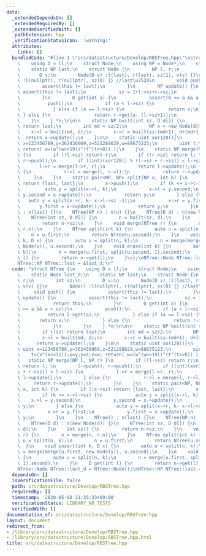 ```yaml
---
data:
  _extendedDependsOn: []
  _extendedRequiredBy: []
  _extendedVerifiedWith: []
  _pathExtension: hpp
  _verificationStatusIcon: ':warning:'
  attributes:
    links: []
  bundledCode: "#line 1 \"src/datastructure/Develop/RBSTree.hpp\"\nstruct NTree {\n\
    \    using D = ll;\n    struct Node;\n    using NP = Node*;\n    static Node last_d;\n\
    \    static NP last;\n    struct Node {\n        NP l, r;\n        int sz;\n \
    \       D v;\n        Node(D v) :l(last), r(last), sz(1), v(v) {}\n        Node()\
    \ :l(nullptr), r(nullptr), sz(0) {} //last\u7528\n        void push() {\n    \
    \        assert(this != last);\n        }\n        NP update() {\n           \
    \ assert(this != last);\n            sz = 1+l->sz+r->sz;\n            return this;\n\
    \        }\n        D get(int a) {\n            assert(0 <= a && a < sz);\n  \
    \          push();\n            if (a < l->sz) {\n                return l->get(a);\n\
    \            } else if (a == l->sz) {\n                return v;\n           \
    \ } else {\n                return r->get(a- (l->sz+1));\n            }\n    \
    \    }\n    } *n;\n\n\n    static NP built(int sz, D d[]) {\n        if (!sz)\
    \ return last;\n        int md = sz/2;\n        NP x = new Node(d[md]);\n    \
    \    x->l = built(md, d);\n        x->r = built(sz-(md+1), d+(md+1));\n      \
    \  return x->update();\n    }\n\n    static uint xor128(){\n        static uint\
    \ x=123456789,y=362436069,z=521288629,w=88675123;\n        uint t;\n        t=(x^(x<<11));x=y;y=z;z=w;\
    \ return( w=(w^(w>>19))^(t^(t>>8)) );\n    }\n    static NP merge(NP l, NP r)\
    \ {\n        if (!l->sz) return r;\n        if (!r->sz) return l; \n        l->push();\
    \ r->push();\n        if ((int)(xor128() % (l->sz + r->sz)) < l->sz) {\n     \
    \       l->r = merge(l->r, r);\n            return l->update();\n        } else\
    \ {\n            r->l = merge(l, r->l);\n            return r->update();\n   \
    \     }\n    }\n    static pair<NP, NP> split(NP x, int k) {\n        if (!x->sz)\
    \ return {last, last};\n        x->push();\n        if (k <= x->l->sz) {\n   \
    \         auto y = split(x->l, k);\n            x->l = y.second;\n           \
    \ y.second = x->update();\n            return y;\n        } else {\n         \
    \   auto y = split(x->r, k- x->l->sz -1);\n            x->r = y.first;\n     \
    \       y.first = x->update();\n            return y;\n        }\n    }\n    NTree()\
    \ : n(last) {}\n    NTree(NP n) : n(n) {}\n    NTree(D d) : n(new Node(d)) {}\n\
    \    NTree(int sz, D d[]) {\n        n = built(sz, d);\n    }\n    int sz() {\n\
    \        return n->sz;\n    }\n    void merge(NTree r) {\n        n = merge(n,\
    \ r.n);\n    }\n    NTree split(int k) {\n        auto u = split(n, k);\n    \
    \    n = u.first;\n        return NTree(u.second);\n    }\n    void insert(int\
    \ k, D x) {\n        auto u = split(n, k);\n        n = merge(merge(u.first, new\
    \ Node(x)), u.second);\n    }\n    void erase(int k) {\n        auto u = split(n,\
    \ k);\n        n = merge(u.first, split(u.second, 1).second);\n    }\n    D get(int\
    \ l) {\n        return n->get(l);\n    }\n};\nNTree::Node NTree::last_d = NTree::Node();\n\
    NTree::NP NTree::last = &last_d;\n"
  code: "struct NTree {\n    using D = ll;\n    struct Node;\n    using NP = Node*;\n\
    \    static Node last_d;\n    static NP last;\n    struct Node {\n        NP l,\
    \ r;\n        int sz;\n        D v;\n        Node(D v) :l(last), r(last), sz(1),\
    \ v(v) {}\n        Node() :l(nullptr), r(nullptr), sz(0) {} //last\u7528\n   \
    \     void push() {\n            assert(this != last);\n        }\n        NP\
    \ update() {\n            assert(this != last);\n            sz = 1+l->sz+r->sz;\n\
    \            return this;\n        }\n        D get(int a) {\n            assert(0\
    \ <= a && a < sz);\n            push();\n            if (a < l->sz) {\n      \
    \          return l->get(a);\n            } else if (a == l->sz) {\n         \
    \       return v;\n            } else {\n                return r->get(a- (l->sz+1));\n\
    \            }\n        }\n    } *n;\n\n\n    static NP built(int sz, D d[]) {\n\
    \        if (!sz) return last;\n        int md = sz/2;\n        NP x = new Node(d[md]);\n\
    \        x->l = built(md, d);\n        x->r = built(sz-(md+1), d+(md+1));\n  \
    \      return x->update();\n    }\n\n    static uint xor128(){\n        static\
    \ uint x=123456789,y=362436069,z=521288629,w=88675123;\n        uint t;\n    \
    \    t=(x^(x<<11));x=y;y=z;z=w; return( w=(w^(w>>19))^(t^(t>>8)) );\n    }\n \
    \   static NP merge(NP l, NP r) {\n        if (!l->sz) return r;\n        if (!r->sz)\
    \ return l; \n        l->push(); r->push();\n        if ((int)(xor128() % (l->sz\
    \ + r->sz)) < l->sz) {\n            l->r = merge(l->r, r);\n            return\
    \ l->update();\n        } else {\n            r->l = merge(l, r->l);\n       \
    \     return r->update();\n        }\n    }\n    static pair<NP, NP> split(NP\
    \ x, int k) {\n        if (!x->sz) return {last, last};\n        x->push();\n\
    \        if (k <= x->l->sz) {\n            auto y = split(x->l, k);\n        \
    \    x->l = y.second;\n            y.second = x->update();\n            return\
    \ y;\n        } else {\n            auto y = split(x->r, k- x->l->sz -1);\n  \
    \          x->r = y.first;\n            y.first = x->update();\n            return\
    \ y;\n        }\n    }\n    NTree() : n(last) {}\n    NTree(NP n) : n(n) {}\n\
    \    NTree(D d) : n(new Node(d)) {}\n    NTree(int sz, D d[]) {\n        n = built(sz,\
    \ d);\n    }\n    int sz() {\n        return n->sz;\n    }\n    void merge(NTree\
    \ r) {\n        n = merge(n, r.n);\n    }\n    NTree split(int k) {\n        auto\
    \ u = split(n, k);\n        n = u.first;\n        return NTree(u.second);\n  \
    \  }\n    void insert(int k, D x) {\n        auto u = split(n, k);\n        n\
    \ = merge(merge(u.first, new Node(x)), u.second);\n    }\n    void erase(int k)\
    \ {\n        auto u = split(n, k);\n        n = merge(u.first, split(u.second,\
    \ 1).second);\n    }\n    D get(int l) {\n        return n->get(l);\n    }\n};\n\
    NTree::Node NTree::last_d = NTree::Node();\nNTree::NP NTree::last = &last_d;"
  dependsOn: []
  isVerificationFile: false
  path: src/datastructure/Develop/RBSTree.hpp
  requiredBy: []
  timestamp: '2020-05-08 21:35:33+09:00'
  verificationStatus: LIBRARY_NO_TESTS
  verifiedWith: []
documentation_of: src/datastructure/Develop/RBSTree.hpp
layout: document
redirect_from:
- /library/src/datastructure/Develop/RBSTree.hpp
- /library/src/datastructure/Develop/RBSTree.hpp.html
title: src/datastructure/Develop/RBSTree.hpp
---
```

